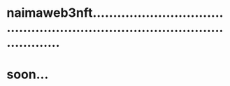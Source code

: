 # naimaweb3nft..................................................................................................
# soon...
